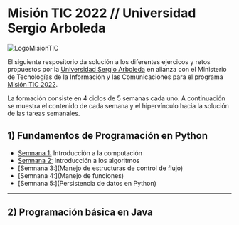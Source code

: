# Misión TIC 2022 // Universidad Sergio Arboleda

<img align="center" src="https://github.com/dsernag/dsernag/blob/main/logos/misionTIC.jpg" alt="LogoMisionTIC" />

El siguiente respositorio da solución a los diferentes ejercicos y retos propuestos por la [Universidad Sergio Arboleda](https://misiontic2022.usergioarboleda.edu.co/) en alianza con el Ministerio de Tecnologías de la Información y las Comunicaciones para el programa [Misión TIC 2022](https://www.misiontic2022.gov.co/portal/).

La formación consiste en 4 ciclos de 5 semanas cada uno. A continuación se muestra el contenido de cada semana y el hipervínculo hacia la solución de las tareas semanales.

## 1) Fundamentos de Programación en Python

* [Semnana 1:](https://github.com/dsernag/misionTicUSAPython/tree/main/Semana1) Introducción a la computación
* [Semnana 2:](https://github.com/dsernag/misionTicUSAPython/tree/main/Semana2) Introducción a los algoritmos
* [Semnana 3:](Manejo de estructuras de control de flujo)
* [Semnana 4:](Manejo de funciones)
* [Semnana 5:](Persistencia de datos en Python)
___

## 2) Programación básica en Java
